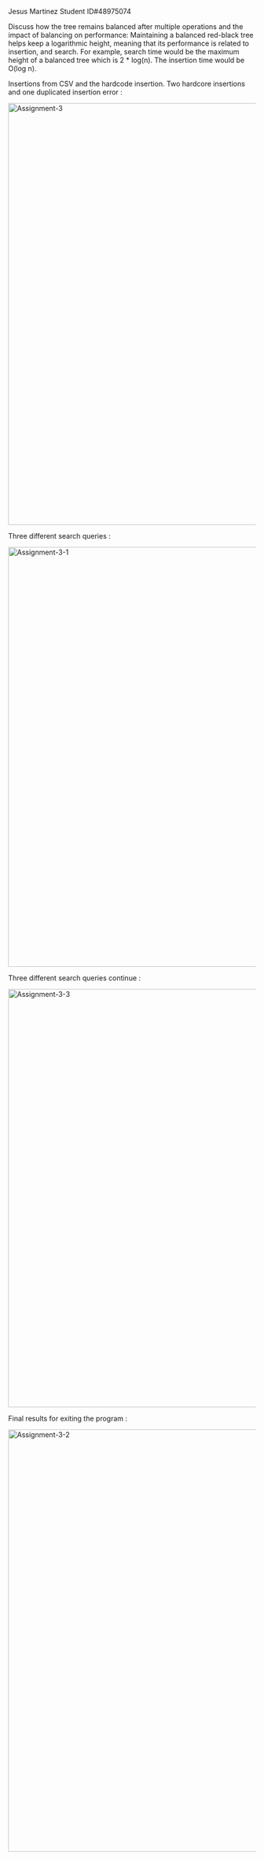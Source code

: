 Jesus Martinez Student ID#48975074

Discuss how the tree remains balanced after multiple operations and the
impact of balancing on performance: Maintaining a balanced red-black tree helps keep a logarithmic height, meaning that its performance is related to insertion, and search. For example, search time would be the maximum height of a balanced tree which is  2 * log(n). The insertion time would be O(log n).





Insertions from CSV and the hardcode insertion. Two hardcore insertions and one duplicated insertion error : 


<img width="857" alt="Assignment-3" src="https://github.com/user-attachments/assets/587fed66-069e-468a-9b42-3f998d7f93fc">

Three different search queries :



<img width="853" alt="Assignment-3-1" src="https://github.com/user-attachments/assets/36a7ace3-62b9-4ef6-92a1-48a59c23a77d">



Three different search queries continue :


<img width="850" alt="Assignment-3-3" src="https://github.com/user-attachments/assets/78ce507d-d31c-4b1e-86bd-0e98af9701af">



Final results for exiting the program :


<img width="858" alt="Assignment-3-2" src="https://github.com/user-attachments/assets/9973c250-ccbf-43b6-a890-5ede614f9d47">

